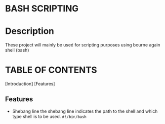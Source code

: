 # BASH SCRIPTING

# Description
These project will mainly be used for scripting purposes using bourne again shell (bash) 

# TABLE OF CONTENTS
[Introduction]
[Features]

## Features

* Shebang line
the shebang line indicates the path to the shell and which type shell is to be used. 
``#!/bin/bash``


